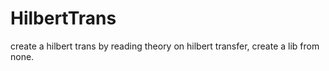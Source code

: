 # HilbertTrans
create a hilbert trans
by reading theory on hilbert transfer, create a lib from none.
